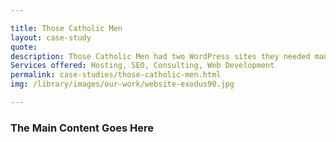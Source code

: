 ```yaml
---

title: Those Catholic Men
layout: case-study
quote: 
description: Those Catholic Men had two WordPress sites they needed managed and changes made to. Skymouse was able to help them make changes quickly, explore their options and improve their website so they could keep reaching their readers and increasing donations.
Services offered: Hosting, SEO, Consulting, Web Development
permalink: case-studies/those-catholic-men.html
img: /library/images/our-work/website-exodus90.jpg

---
```


### The Main Content Goes Here